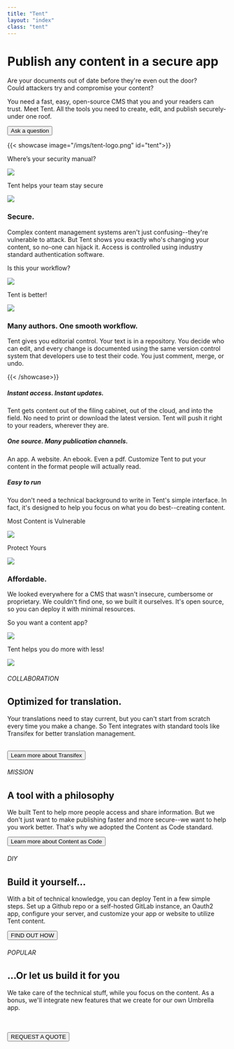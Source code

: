 ```yaml
---
title: "Tent"
layout: "index"
class: "tent"
---
```

<div class="intro">
  <div class="container">
    <div class="row">
      <div class="col-12">
        <div class="d-none d-lg-block spacer-top100"></div>
        <h1 class="">Publish any content in a secure app</h1>
        <div class="home-description spacer-bottom100">
          <p>Are your documents out of date before they're even out the door? <br>
          Could attackers try and compromise your content?</p>
          <p>You need a fast, easy, open-source CMS that you and your readers can trust. Meet Tent. 
            All the tools you need to create, edit, and publish securely-under one roof.</p>
          <a href="mailto:info@secfirst.org?subject=Tent%20Inquiry">
            <button type="button" class="spacer-top30 btn btn-white">Ask a question</button>
          </a>
        </div>
      </div>
    </div>
  </div>
</div>

{{< showcase image="/imgs/tent-logo.png" id="tent">}} 
<div class="col-12 spacer-top70"></div>
<div class="col-lg-6">
  <p class="uppercase">Where’s your security manual?</p>
  <img class="tent-drawing float-right" src="/imgs/tent-secure1.png">
</div>
<div class="col-lg-6">
  <div class="spacer-top70 d-block d-lg-none"></div>
  <p class="float-right uppercase">Tent helps your team stay secure</p>
  <img class="tent-drawing" src="/imgs/tent-secure2.png">
</div>
<div class="col-lg-8 offset-lg-2 center">
  <h3 class="center spacer-top70 green">Secure.</h3>
  <p class="grey spacer-bottom30">Complex content management systems aren't just confusing--they're vulnerable to attack. But Tent shows you exactly who's
    changing your content, so no-one can hijack it. Access is controlled using industry standard authentication software.</p>
</div>
<div class="col-lg-6">
  <p class="uppercase">Is this your workflow?</p>
  <img class="tent-drawing float-right" src="/imgs/tent-workflow1.png">
</div>
<div class="col-lg-6">
  <p class="float-right uppercase">Tent is better!</p>
  <img class="tent-drawing" src="/imgs/tent-workflow2.png">
</div>
<div class="col-lg-8 offset-lg-2 center">
  <h3 class="center spacer-top30 green">Many authors. One smooth workflow.</h3>
  <p class="grey">Tent gives you editorial control. Your text is in a repository. You decide who can edit, and every change is documented
    using the same version control system that developers use to test their code. You just comment, merge, or undo.</p>
</div>
{{< /showcase>}}

<div class="container">
  <div class="row spacer-top150">
    <div class="col-lg-4 center">
      <h5 class="uppercase">Instant access. Instant updates.</h5>
      <p class="grey">Tent gets content out of the filing cabinet, out of the cloud, and into the field. No need to print or download the latest version. Tent will push it right to your readers, wherever they are.</p>
    </div>
    <div class="col-lg-4 center">
      <h5 class="uppercase">One source. Many publication channels.</h5>
      <p class="grey">An app. A website. An ebook. Even a pdf. Customize Tent to put your content in the format people will actually read.</p>
    </div>
    <div class="col-lg-4 center">
      <h5 class="uppercase">Easy to run</h5>
      <p class="grey">You don't need a technical background to write in Tent's simple interface. In fact, it's designed to help you focus on what you do best--creating content.</p>
    </div>
  </div>
</div>

<div class="container">
  <div class="row spacer-top150 spacer-bottom30">
    <div class="col-lg-6 text-right">
      <p class="center uppercase">Most Content is Vulnerable</p>
      <div>
        <img class="tent-drawing" src="/imgs/tent-authors1.png">
      </div>
    </div>
    <div class="col-lg-6">
      <p class="center uppercase">Protect Yours</p>
      <div>
        <img class="tent-drawing" src="/imgs/tent-authors2.png">
      </div>
    </div>
  </div>
</div>




<div class="container spacer-bottom70">
  <div class="row">
    <div class="col-lg-8 offset-lg-2 center">
      <h3 class="center spacer-top100 green">Affordable.</h3>
      <p class="grey">We looked everywhere for a CMS that wasn't insecure, cumbersome or proprietary. We couldn't find one, so we built it
        ourselves. It's open source, so you can deploy it with minimal resources.</p>
    </div>
  </div>
  <div class="row spacer-top150">
    <div class="col-lg-6">
      <p  class="center uppercase">So you want a content app?</p>
      <img class="float-right" src="/imgs/tent-affordable1.png">
    </div>
    <div class="col-lg-6">
      <p class="center uppercase">Tent helps you do more with less!</p>
      <img src="/imgs/tent-affordable2.png">
    </div>
  </div>
</div>

<div class="section-gray">  
  <div class="container">
    <div class="row">
      <div class="col-lg-5 offset-lg-1 yellow4">
        <h6 class="uppercase white">COLLABORATION</h6>
        <h2>Optimized for translation.</h2>
        <p>Your translations need to stay current, but you can't start from scratch every time you make a change. So Tent integrates
          with standard tools like Transifex for better translation management.</p>
        <br>
        <a href="./umbrella/">
          <button type="button" class="btn btn-white">Learn more about Transifex</button>
        </a>
      </div>
      <div class="col-lg-5 blue4">
        <h6 class="uppercase white">MISSION</h6>
        <h2>A tool with a philosophy</h2>
        <p>We built Tent to help more people access and share information. But we don't just want to make publishing faster and more
          secure--we want to help you work better. That's why we adopted the Content as Code standard.</p>
        <a href="./umbrella/">
          <button type="button" class="btn btn-white">Learn more about Content as Code</button>
        </a>
      </div>
      <div class="col-lg-5 offset-lg-1 green4">
          <h6 class="uppercase white">DIY</h6>
          <h2>Build it yourself...</h2>
          <p>With a bit of technical knowledge, you can deploy Tent in a few simple steps. Set up a Github repo or a self-hosted GitLab
            instance, an Oauth2 app, configure your server, and customize your app or website to utilize Tent content.</p>
          <a href="./umbrella/">
            <button type="button" class="btn btn-white">FIND OUT HOW</button>
          </a>
      </div>
      <div class="col-lg-5 pink4">
        <h6 class="uppercase white">POPULAR</h6>
        <h2>...Or let us build it for you</h2>
        <p>We take care of the technical stuff, while you focus on the content. As a bonus, we'll integrate new features that we create
          for our own Umbrella app.</p>
        <br>
        <br>
        <a href="./umbrella/">
          <button type="button" class="btn btn-white">REQUEST A QUOTE</button>
        </a>
      </div>
    </div>
  </div>
</div>
